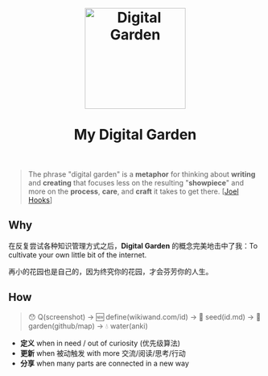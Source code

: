 <h1 align="center">
<br>
  <a href="https://www.technologyreview.com/2020/09/03/1007716/digital-gardens-let-you-cultivate-your-own-little-bit-of-the-internet/"><img src="https://i.imgur.com/4QwB003.jpeg" alt="Digital Garden" width=200"></a>
  <br>
    <br>
  My Digital Garden
  <br><br>
</h1>


> The phrase "digital garden" is a **metaphor** for thinking about **writing** and **creating** that focuses less on the resulting "**showpiece**" and more on the **process**, **care**, and **craft** it takes to get there. [[Joel Hooks](https://joelhooks.com/digital-garden)]

## Why 

在反复尝试各种知识管理方式之后，**Digital Garden** 的概念完美地击中了我：To cultivate your own little bit of the internet. 

再小的花园也是自己的，因为终究你的花园，才会芬芳你的人生。

## How

> 😯 Q(screenshot) → 🆕 define(wikiwand.com/id) → 🌱 seed(id.md) → 🌷 garden(github/map)  → 💧 water(anki)

* **定义** when in need / out of curiosity (优先级算法)
* **更新** when 被动触发 with more 交流/阅读/思考/行动
* **分享** when many parts are connected in a new way


